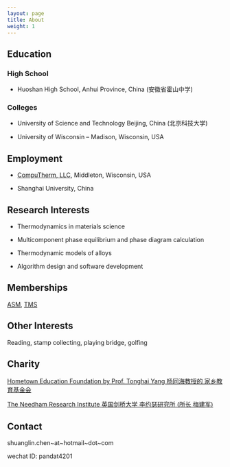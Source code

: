 ```yaml
---
layout: page
title: About
weight: 1
---
```


## Education

### High School

* Huoshan High School, Anhui Province, China (安徽省霍山中学)

### Colleges

+ University of Science and Technology Beijing, China (北京科技大学)

+ University of Wisconsin – Madison, Wisconsin, USA


## Employment

+ [CompuTherm, LLC](http://www.computherm.com), Middleton, Wisconsin, USA

+ Shanghai University, China

## Research Interests

+ Thermodynamics in materials science

+ Multicomponent phase equilibrium and phase diagram calculation

+ Thermodynamic models of alloys

+ Algorithm design and software development

## Memberships

[ASM](http://www.asminternational.org/home), [TMS][tms link]

[tms link]: http://www.tms.org/TMSHome.aspx


## Other Interests

Reading, stamp collecting, playing bridge, golfing

## Charity

[Hometown Education Foundation by Prof. Tonghai Yang 杨同海教授的 家乡教育基金会][HEF link]

[HEF link]: http://www.hometowneducation.org

[The Needham Research Institute 英国剑桥大学 李约瑟研究所 (所长 梅建军)][NRI link]

[NRI link]: http://www.nri.cam.ac.uk/

## Contact

shuanglin.chen~at~hotmail~dot~com

wechat ID: pandat4201
